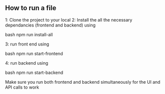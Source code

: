 ## How to run a file

1: Clone the project to your local 
2: Install the all the necessary dependancies (frontend and backend) using 

bash
npm run install-all


3: run front end using 

bash
npm run start-frontend


4: run backend using 

bash
npm run start-backend


Make sure you run both frontend and backend simultaneously for the UI and API calls to work
